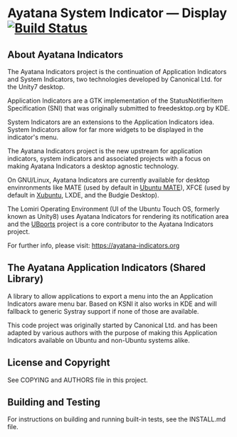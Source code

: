 # Ayatana System Indicator &mdash; Display [![Build Status](https://api.travis-ci.com/AyatanaIndicators/libayatana-appindicator.svg)](https://travis-ci.com/github/AyatanaIndicators/libayatana-appindicator)

## About Ayatana Indicators

The Ayatana Indicators project is the continuation of Application
Indicators and System Indicators, two technologies developed by Canonical
Ltd. for the Unity7 desktop.

Application Indicators are a GTK implementation of the StatusNotifierItem
Specification (SNI) that was originally submitted to freedesktop.org by
KDE.

System Indicators are an extensions to the Application Indicators idea.
System Indicators allow for far more widgets to be displayed in the
indicator's menu.

The Ayatana Indicators project is the new upstream for application
indicators, system indicators and associated projects with a focus on
making Ayatana Indicators a desktop agnostic technology.

On GNU/Linux, Ayatana Indicators are currently available for desktop
envinronments like MATE (used by default in [Ubuntu
MATE](https://ubuntu-mate.com)), XFCE (used by default in
[Xubuntu](https://bluesabre.org/2021/02/25/xubuntu-21-04-progress-update/),
LXDE, and the Budgie Desktop).

The Lomiri Operating Environment (UI of the Ubuntu Touch OS, formerly
known as Unity8) uses Ayatana Indicators for rendering its notification
area and the [UBports](https://ubports.com) project is a core contributor
to the Ayatana Indicators project.

For further info, please visit:
https://ayatana-indicators.org

## The Ayatana Application Indicators (Shared Library)

A library to allow applications to export a menu into the an Application
Indicators aware menu bar. Based on KSNI it also works in KDE and will
fallback to generic Systray support if none of those are available.

This code project was originally started by Canonical Ltd. and has been
adapted by various authors with the purpose of making this Application
Indicators available on Ubuntu and non-Ubuntu systems alike.

## License and Copyright

See COPYING and AUTHORS file in this project.

## Building and Testing

For instructions on building and running built-in tests, see the INSTALL.md file.
